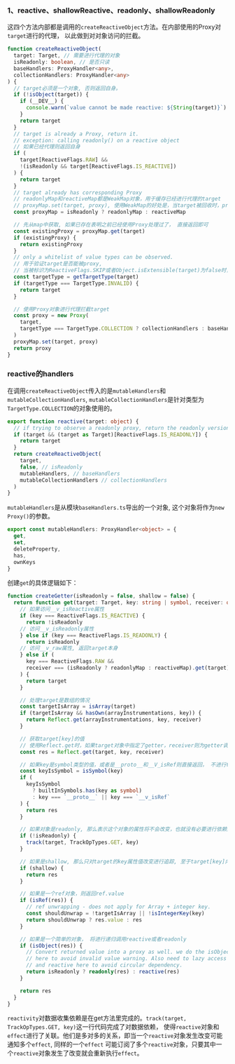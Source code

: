 ### 1、reactive、shallowReactive、readonly、shallowReadonly
这四个方法内部都是调用的`createReactiveObject`方法。在内部使用的Proxy对`target`进行的代理，
以此做到对对象访问的拦截。

```typescript
function createReactiveObject(
  target: Target, // 需要进行代理的对象
  isReadonly: boolean, // 是否只读
  baseHandlers: ProxyHandler<any>,
  collectionHandlers: ProxyHandler<any>
) {
  // target必须是一个对象, 否则返回自身。
  if (!isObject(target)) {
    if (__DEV__) {
      console.warn(`value cannot be made reactive: ${String(target)}`)
    }
    return target
  }
  // target is already a Proxy, return it.
  // exception: calling readonly() on a reactive object
  // 如果已经代理则返回自身
  if (
    target[ReactiveFlags.RAW] &&
    !(isReadonly && target[ReactiveFlags.IS_REACTIVE])
  ) {
    return target
  }
  // target already has corresponding Proxy
  // readonlyMap和reactiveMap都是WeakMap对象，用于缓存已经进行代理的target
  // proxyMap.set(target, proxy), 使用WeakMap的好处是，当target被回收时，proxy也会被系统回收。
  const proxyMap = isReadonly ? readonlyMap : reactiveMap

  // 先从map中获取, 如果已存在表明之前已经使用Proxy处理过了， 直接返回即可
  const existingProxy = proxyMap.get(target)
  if (existingProxy) {
    return existingProxy
  }
  // only a whitelist of value types can be observed.
  // 用于验证target是否能被proxy,
  // 当被标识为ReactiveFlags.SKIP或者Object.isExtensible(target)为false时，说明这个是一个INVALID的对象
  const targetType = getTargetType(target)
  if (targetType === TargetType.INVALID) {
    return target
  }

  // 使用Proxy对象进行代理拦截target
  const proxy = new Proxy(
    target,
    targetType === TargetType.COLLECTION ? collectionHandlers : baseHandlers
  )
  proxyMap.set(target, proxy)
  return proxy
}
```

### reactive的handlers
在调用`createReactiveObject`传入的是`mutableHandlers`和`mutableCollectionHandlers`,
`mutableCollectionHandlers`是针对类型为`TargetType.COLLECTION`的对象使用的。
```typescript
export function reactive(target: object) {
  // if trying to observe a readonly proxy, return the readonly version.
  if (target && (target as Target)[ReactiveFlags.IS_READONLY]) {
    return target
  }
  return createReactiveObject(
    target,
    false, // isReadonly
    mutableHandlers, // baseHandlers
    mutableCollectionHandlers // collectionHandlers
  )
}
```


`mutableHandlers`是从模块`baseHandlers.ts`导出的一个对象, 这个对象将作为`new Proxy()`的参数。
```typescript
export const mutableHandlers: ProxyHandler<object> = {
  get,
  set,
  deleteProperty,
  has,
  ownKeys
}
```

创建`get`的具体逻辑如下：
```typescript
function createGetter(isReadonly = false, shallow = false) {
  return function get(target: Target, key: string | symbol, receiver: object) {
    // 如果访问__v_isReactive属性
    if (key === ReactiveFlags.IS_REACTIVE) {
      return !isReadonly
    // 访问__v_isReadonly属性
    } else if (key === ReactiveFlags.IS_READONLY) {
      return isReadonly
    // 访问__v_raw属性, 返回target本身
    } else if (
      key === ReactiveFlags.RAW &&
      receiver === (isReadonly ? readonlyMap : reactiveMap).get(target)
    ) {
      return target
    }

    // 处理target是数组的情况
    const targetIsArray = isArray(target)
    if (targetIsArray && hasOwn(arrayInstrumentations, key)) {
      return Reflect.get(arrayInstrumentations, key, receiver)
    }

    // 获取target[key]的值
    // 使用Reflect.get时，如果target对象中指定了getter，receiver则为getter调用时的this值。
    const res = Reflect.get(target, key, receiver)

    // 如果key是symbol类型的值，或者是__proto__和__V_isRef则直接返回， 不进行track
    const keyIsSymbol = isSymbol(key)
    if (
      keyIsSymbol
        ? builtInSymbols.has(key as symbol)
        : key === `__proto__` || key === `__v_isRef`
    ) {
      return res
    }

    // 如果对象是readonly, 那么表示这个对象的属性将不会改变，也就没有必要进行依赖追踪了。
    if (!isReadonly) {
      track(target, TrackOpTypes.GET, key)
    }

    // 如果是shallow, 那么只对target的key属性值改变进行追踪, 至于target[key]内部是否改变将不追踪。
    if (shallow) {
      return res
    }

    // 如果是一个ref对象，则返回ref.value
    if (isRef(res)) {
      // ref unwrapping - does not apply for Array + integer key.
      const shouldUnwrap = !targetIsArray || !isIntegerKey(key)
      return shouldUnwrap ? res.value : res
    }

    // 如果是一个简单的对象， 将进行递归调用reactive或者readonly
    if (isObject(res)) {
      // Convert returned value into a proxy as well. we do the isObject check
      // here to avoid invalid value warning. Also need to lazy access readonly
      // and reactive here to avoid circular dependency.
      return isReadonly ? readonly(res) : reactive(res)
    }

    return res
  }
}
```
`reactivity`对数据收集依赖是在get方法里完成的。`track(target, TrackOpTypes.GET, key)`这一行代码完成了对数据依赖，
使得`reactive`对象和`effect`进行了关联。他们是多对多的关系，即当一个`reactive`对象发生改变可能通知多个`effect`, 同样的一个`effect`
可能订阅了多个`reactive`对象，只要其中一个`reactive`对象发生了改变就会重新执行`effect`。

